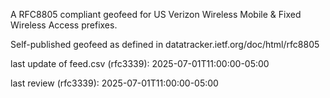

A RFC8805 compliant geofeed for US Verizon Wireless Mobile & Fixed Wireless Access prefixes.

Self-published geofeed as defined in datatracker.ietf.org/doc/html/rfc8805

last update of feed.csv (rfc3339): 2025-07-01T11:00:00-05:00

last review (rfc3339): 2025-07-01T11:00:00-05:00